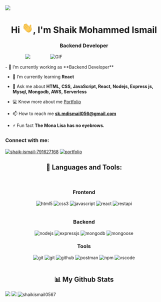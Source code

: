 <img align="center" src="https://capsule-render.vercel.app/api?type=waving&amp;color=timeGradient&amp" data-canonical-src="https://capsule-render.vercel.app/api?type=waving&amp;color=timeGradient&amp;height=150&amp;section=header&amp;text=You%20Found%20Me,%20Awesome!&amp;fontSize=35&amp;fontAlignY=20&amp;desc=...Know%20a%20little%20about%20me.&amp;descSize=20&amp;descAlignY=45&amp;animation=twinkling" style="max-width: 100%;">
<h1 align="center">Hi <img src="https://raw.githubusercontent.com/ABSphreak/ABSphreak/master/gifs/Hi.gif" width="35">, I'm Shaik Mohammed Ismail</h1>
<h3 align="center">Backend Developer</h3>
<img align="right" alt="GIF" src="https://gifimage.net/wp-content/uploads/2018/06/trabajo-gif-4.gif" width="360"/>
<p align="center">
  <a href="https://github.com/DenverCoder1/readme-typing-svg">
    <img src="https://readme-typing-svg.demolab.com/?lines=hi! My self Ismail 🏽; I am a Backend Developer 🏻‍💻; interested in Web Browsing🏃‍♂️♂️;Curious%20to%20learn%20new%20things !&font=Fira%20Code&center=true&width=440&height=45&color=#57bcf7&vCenter=true&size=22&pause=1000"></a>
</p>

<div>
- 🔭 I’m currently working as **Backend Developer**

- 🌱 I’m currently learning **React**

- 💬 Ask me about **HTML, CSS, JavaScript, React, Nodejs, Express js, Mysql, Mongodb, AWS, Serverless**
  
- 💻 Know more about me [Portfolio](https://ShaikIsmail0567.github.io)
  
- 📫 How to reach me **sk.mdismail056@gmail.com**

- ⚡ Fun fact **The Mona Lisa has no eyebrows.**
</div>
  




<h3 align="left">Connect with me:</h3>
<p align="left">
<a href="https://linkedin.com/in/shaik-ismail-791627168" target="blank"><img align="center" src="https://raw.githubusercontent.com/rahuldkjain/github-profile-readme-generator/master/src/images/icons/Social/linked-in-alt.svg" alt="shaik-ismail-791627168" height="30" width="40" /></a>
  <a href="https://ShaikIsmail0567.github.io/" target="_blank"><img align="center" src="https://raw.githubusercontent.com/rahuldkjain/github-profile-readme-generator/master/src/images/icons/Social/github.svg" alt="portfolio" height="30" width="40" /></a>

</p>

<h2 align="center">🚀 Languages and Tools:</h2>
<br/>
<div align="center">
 
 <div align="center"><h3 align="center">Frontend</h3>
 
<img src="https://img.shields.io/badge/html5-%23E34F26.svg?style=for-the-badge&logo=html5&logoColor=white" align="center" alt="html5">
<img src = "https://img.shields.io/badge/css3-%231572B6.svg?style=for-the-badge&logo=css3&logoColor=white" align="center" alt="css3">
<img src ="https://img.shields.io/badge/javascript-%23323330.svg?style=for-the-badge&logo=javascript&logoColor=%23F7DF1E" align="center" alt="javascript">
<img src ="https://camo.githubusercontent.com/268ac512e333b69600eb9773a8f80b7a251f4d6149642a50a551d4798183d621/68747470733a2f2f696d672e736869656c64732e696f2f62616467652f52656163742d3230323332413f7374796c653d666f722d7468652d6261646765266c6f676f3d7265616374266c6f676f436f6c6f723d363144414642" align="center" alt="react">
  <img src="https://img.shields.io/badge/rest api-%23000000.svg?style=for-the-badge&logo=flask&logoColor=white" align="center" alt="restapi"/>
<br/>

</div>
 <br/>
  <div align="center"><h3 align="center">Backend</h3> 

<img src="https://img.shields.io/badge/Node.js-339933?style=for-the-badge&logo=nodedotjs&logoColor=white" align="center" alt="nodejs" />
<img src="https://img.shields.io/badge/Express.js-000000?style=for-the-badge&logo=express&logoColor=white" align="center" alt="expressjs"/>
<img src="https://img.shields.io/badge/MongoDB-4EA94B?style=for-the-badge&logo=mongodb&logoColor=white" align="center" alt="mongodb"/>
<img src="https://img.shields.io/badge/mongoose-%2300f.svg?style=for-the-badge&logo=fastify&logoColor=white" align="center" alt="mongoose"/>
 </div>
  
  <div align="center"><h3 align="center">Tools</h3> 
 
   <img src="https://img.shields.io/badge/heroku-%23430098.svg?style=for-the-badge&logo=heroku&logoColor=white" align="center" alt="git"/>
   <img src="https://img.shields.io/badge/netlify-%23000000.svg?style=for-the-badge&logo=netlify&logoColor=#00C7B7" align="center" alt="git"/>

<img src="https://img.shields.io/badge/GitHub-100000?style=for-the-badge&logo=github&logoColor=white"  align="center" alt="github"/>
<img src ="https://img.shields.io/badge/Postman-FF6C37?style=for-the-badge&logo=postman&logoColor=white" align="center" alt="postman">
<img src = "https://img.shields.io/badge/NPM-%23000000.svg?style=for-the-badge&logo=npm&logoColor=white" align="center" alt="npm">
   <img src="https://img.shields.io/badge/Visual%20Studio-5C2D91.svg?style=for-the-badge&logo=visual-studio&logoColor=white"  align="center" alt="vscode"/>
   <br/>
   <br/>
 </div>
</div>
<h2 align="center">📊 My Github Stats</h2>
<p> <img src="http://github-profile-summary-cards.vercel.app/api/cards/profile-details?username=ShaikIsmail0567&theme=solarized_dark">
 <img src="http://github-profile-summary-cards.vercel.app/api/cards/repos-per-language?username=ShaikIsmail0567&theme=solarized_dark">
<img src="https://github-readme-streak-stats.herokuapp.com/?user=shaikismail0567&" alt="shaikismail0567" />
</p>


